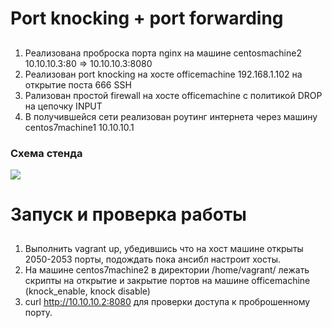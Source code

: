 # Port knocking + port forwarding

##
1. Реализована проброска порта nginx на машине centosmachine2 10.10.10.3:80 => 10.10.10.3:8080
2. Реализован port knocking на хосте officemachine 192.168.1.102 на открытие поста 666 SSH
3. Рализован простой firewall на хосте officemachine с политикой DROP на цепочку INPUT
3. В получившейся сети реализован роутинг интернета через машину centos7machine1 10.10.10.1

### Схема стенда
![](https://github.com/Kerosin3/linux_hw/blob/main/network_filtering/pics/diagramm.png)

# Запуск и проверка работы

##
1. Выполнить vagrant up, убедившись что на хост машине открыты 2050-2053 порты, подождать пока ансибл настроит хосты.
2. На машине centos7machine2 в директории /home/vagrant/ лежать скрипты на открытие и закрытие портов на машине officemachine (knock_enable, knock disable)
3. curl http://10.10.10.2:8080 для проверки доступа к проброшенному порту.
